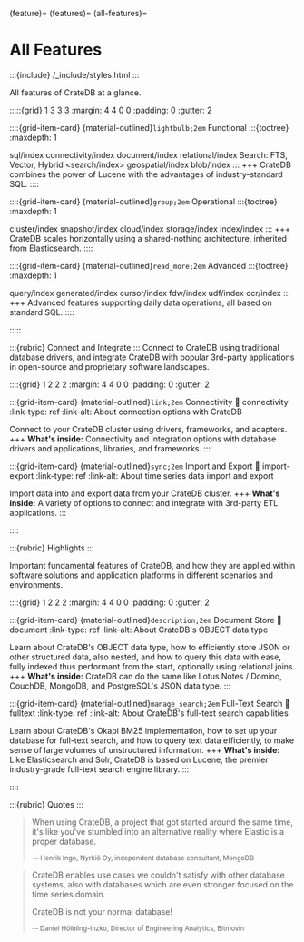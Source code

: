 (feature)=
(features)=
(all-features)=
# All Features

:::{include} /_include/styles.html
:::

All features of CrateDB at a glance.

:::::{grid} 1 3 3 3
:margin: 4 4 0 0
:padding: 0
:gutter: 2

::::{grid-item-card} {material-outlined}`lightbulb;2em` Functional
:::{toctree}
:maxdepth: 1

sql/index
connectivity/index
document/index
relational/index
Search: FTS, Vector, Hybrid <search/index>
geospatial/index
blob/index
:::
+++
CrateDB combines the power of Lucene with the advantages of
industry-standard SQL.
::::

::::{grid-item-card} {material-outlined}`group;2em` Operational
:::{toctree}
:maxdepth: 1

cluster/index
snapshot/index
cloud/index
storage/index
index/index
:::
+++
CrateDB scales horizontally using a shared-nothing
architecture, inherited from Elasticsearch.
::::

::::{grid-item-card} {material-outlined}`read_more;2em` Advanced
:::{toctree}
:maxdepth: 1

query/index
generated/index
cursor/index
fdw/index
udf/index
ccr/index
:::
+++
Advanced features supporting daily data
operations, all based on standard SQL.
::::

:::::


:::{rubric} Connect and Integrate
:::
Connect to CrateDB using traditional database drivers, and integrate CrateDB
with popular 3rd-party applications in open-source and proprietary software
landscapes.

::::{grid} 1 2 2 2
:margin: 4 4 0 0
:padding: 0
:gutter: 2

:::{grid-item-card} {material-outlined}`link;2em` Connectivity
:link: connectivity
:link-type: ref
:link-alt: About connection options with CrateDB

Connect to your CrateDB cluster using drivers, frameworks, and adapters.
+++
**What's inside:**
Connectivity and integration options with database drivers
and applications, libraries, and frameworks.
:::


:::{grid-item-card} {material-outlined}`sync;2em` Import and Export
:link: import-export
:link-type: ref
:link-alt: About time series data import and export

Import data into and export data from your CrateDB cluster.
+++
**What's inside:**
A variety of options to connect and integrate with 3rd-party
ETL applications.
:::

::::


:::{rubric} Highlights
:::

Important fundamental features of CrateDB, and how they are applied within software
solutions and application platforms in different scenarios and environments.

::::{grid} 1 2 2 2
:margin: 4 4 0 0
:padding: 0
:gutter: 2


:::{grid-item-card} {material-outlined}`description;2em` Document Store
:link: document
:link-type: ref
:link-alt: About CrateDB's OBJECT data type

Learn about CrateDB's OBJECT data type, how to efficiently store JSON
or other structured data, also nested, and how to query this data with
ease, fully indexed thus performant from the start, optionally using
relational joins.
+++
**What's inside:**
CrateDB can do the same like Lotus Notes / Domino, CouchDB, MongoDB,
and PostgreSQL's JSON data type.
:::


:::{grid-item-card} {material-outlined}`manage_search;2em` Full-Text Search
:link: fulltext
:link-type: ref
:link-alt: About CrateDB's full-text search capabilities

Learn about CrateDB's Okapi BM25 implementation, how to set up your database
for full-text search, and how to query text data efficiently, to make sense
of large volumes of unstructured information.
+++
**What's inside:**
Like Elasticsearch and Solr, CrateDB is based on Lucene, the premier
industry-grade full-text search engine library.
:::

::::


:::{rubric} Quotes
:::

> When using CrateDB, a project that got started around the same time, it's like
you've stumbled into an alternative reality where Elastic is a proper database.
>
> <small>-– Henrik Ingo, Nyrkiö Oy, independent database consultant, MongoDB</small>

> CrateDB enables use cases we couldn't satisfy with other
database systems, also with databases which are even stronger
focused on the time series domain.
>
> CrateDB is not your normal database!
>
> <small>-- Daniel Hölbling-Inzko, Director of Engineering Analytics, Bitmovin</small>
